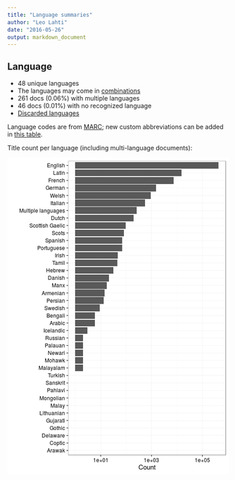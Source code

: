 ```yaml
---
title: "Language summaries"
author: "Leo Lahti"
date: "2016-05-26"
output: markdown_document
---
```


## Language

 * 48 unique languages
 * The languages may come in [combinations](output.tables/language_conversions.csv)
 * 261 docs (0.06%) with multiple languages
 * 46 docs (0.01%) with no recognized language 
 * [Discarded languages](output.tables/language_discarded.csv)

Language codes are from [MARC](http://www.loc.gov/marc/languages/language_code.html); new custom abbreviations can be added in [this table](https://github.com/rOpenGov/bibliographica/blob/master/inst/extdata/language_abbreviations.csv).

Title count per language (including multi-language documents):

![plot of chunk summarylang](figure/summarylang-1.png)

